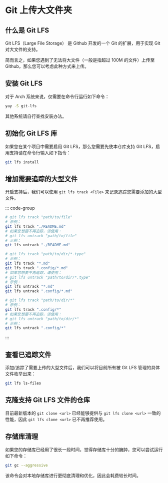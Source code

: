 # Git 上传大文件夹

## 什么是 Git LFS

Git LFS（Large File Storage） 是 Github 开发的一个 Git 的扩展，用于实现 Git 对大文件的支持。

简而言之，如果您遇到了无法将大文件（一般是指超过 100M 的文件）上传至 Github，那么您可以考虑此种方式来上传。


## 安装 Git LFS

对于 Arch 系统来说，仅需要在命令行运行如下命令：

```bash
yay -S git-lfs
```

其他系统请自行查找安装办法。

## 初始化 Git LFS 库

如果您在某个项目中需要启用 Git LFS，那么您需要先使本仓库支持 Git LFS，启用支持请在命令行输入如下指令：

```bash
git lfs install
```

## 增加需要追踪的大型文件

开启支持后，我们可以使用 `git lfs track <File>` 来记录追踪您需要添加的大型文件。


::: code-group

```zsh [单个文件]
# git lfs track "path/to/file"
# 示例：
git lfs track "./README.md"
# 如果您想要不再追踪，请使用：
# git lfs untrack "path/to/file"
# 示例：
git lfs untrack "./README.md"
```

```zsh [指定类型]
# git lfs track "path/to/dir/*.type"
# 示例：
git lfs track "*.md"
git lfs track ".config/*.md"
# 如果您想要不再追踪，请使用：
# git lfs untrack "path/to/dir/*.type"
# 示例：
git lfs untrack "*.md"
git lfs untrack ".config/*.md"
```

```zsh [整个目录]
# git lfs track "path/to/dir/*"
# 示例：
git lfs track ".config/*"
# 如果您想要不再追踪，请使用：
# git lfs untrack "path/to/dir/*"
# 示例：
git lfs untrack ".config/*"
```

:::

## 查看已追踪文件

添加/追踪了需要上传的大型文件后，我们可以将目前所有被 Git LFS 管理的具体文件枚举出来：

```zsh
git lfs ls-files
```

## 克隆支持 Git LFS 文件的仓库

目前最新版本的 `git clone <url>` 已经能够提供与 `git lfs clone <url>` 一致的性能，因此 `git lfs clone <url>` 已不再推荐使用。

## 存储库清理

如果您的存储库已经用了很长一段时间，觉得存储库十分的臃肿，您可以尝试运行如下命令：

```zsh
git gc --aggressive
```
该命令会对本地存储库进行更彻底清理和优化，因此会耗费较长时间。
